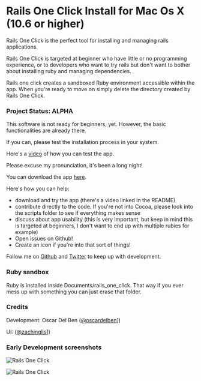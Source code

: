# Rails One Click Install for Mac Os X (10.6 or higher)

Rails One Click is the perfect tool  for installing and managing rails
applications.

Rails One Click is targeted at beginner who have little or no
programming experience, or to developers who want to try rails but don't
want to bother about installing ruby and managing dependencies.

Rails one click creates a sandboxed Ruby environment accessible within
the app. When you're ready to move on simply delete the directory
created by Rails One Click.

### Project Status: ALPHA

This software is not ready for beginners, yet. However, the basic
functionalities are already there.

If you can, please test the installation process in your system.

Here's a [video](https://vimeo.com/40403458) of how you can test the app.

Please excuse my pronunciation, it's been a long night!

You can download the app
[here](https://github.com/downloads/oscardelben/RailsOneClick/RailsOneClick.zip).

Here's how you can help:

* download and try the app (there's a video linked in the README)
* contribute directly to the code. If you're not into Cocoa, please look into the scripts folder to see if everything makes sense
* discuss about app usability (this is very important, but keep in mind this is targeted at beginners, I don't want to end up with multiple rubies for example)
* Open issues on Github!
* Create an icon if you're into that sort of things!

Follow me on [Github](https://github.com/oscardelben) and [Twitter](http://twitter.com/oscardelben) to keep up with development.

### Ruby sandbox

Ruby is installed inside Documents/rails_one_click. That way if you ever
mess up with something you can just erase that folder.


### Credits

Development: Oscar Del Ben ([@oscardelben](http://twitter.com/oscardelben)])

UI: ([@zachinglis](http://twitter.com/zachinglis)])

### Early Development screenshots

![Rails One Click](https://raw.github.com/oscardelben/RailsOneClick/master/screenshots/install.png)

![Rails One Click](https://raw.github.com/oscardelben/RailsOneClick/master/screenshots/installed.png)

